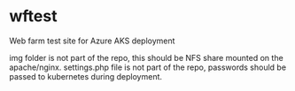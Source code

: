 # wftest
Web farm test site for Azure AKS deployment

img folder is not part of the repo, this should be NFS share mounted on the apache/nginx.
settings.php file is not part of the repo, passwords should be passed to kubernetes during deployment.
